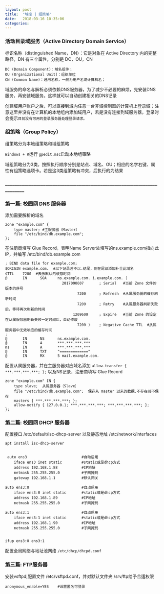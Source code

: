 ```yaml
---
layout: post
title:  "域控 | 组策略"
date:   2018-03-16 10:35:06
categories:
---
```

### 活动目录域服务（Active Directory Domain Service）

标识名称（distinguished Name，DN）：它是对象在 Active Directory 内的完整路径，DN 有三个属性，分别是 DC，OU，CN

```
DC (Domain Component)：域名组件；
OU (Organizational Unit)：组织单位
CN (Common Name)：通用名称，一般为用户名或计算机名；
```
域服务的命名与解析必须依赖DNS服务器，为了减少不必要的麻烦，先安装DNS服务，再安装域服务。这样就可以自动创建相关的DNS记录

创建域用户账户之后，可以直接到域内任意一台非域控制器的计算机上登录域；注意这里并没有在计算机的本地组内添加域用户，若是没有连接到域服务器，登录时会提示`目前没有可用的登录服务器处理登录请求。`



### 组策略（Group Policy）

组策略分为本地组策略和域组策略

`Windows + R`运行 `gpedit.msc`启动本地组策略

域组策略分为3类，按照执行顺序分别是站点、域名、OU；相应的名字右键、属性有组策略选项卡。若是这3类组策略有冲突，后执行的为结果


### ________________________________________________________________________
### 第一篇: 校园网 DNS 服务器
添加需要解析的域名
```
zone "example.com" {
    type master; #主服务器（Master）
    file "/etc/bind/db.example.com";
};
```
在注册商填写 Glue Record，表明Name Server处填写的ns.example.com指向此IP，并编写 /etc/bind/db.example.com
```
; BIND data file for example.com;
$ORIGIN example.com.  #以下记录若不以.结尾，则在尾部添加补全此域名
$TTL    7200  #表示默认的缓存时间
@       IN      SOA     ns.example.com. i.example.com. (
                          2017090607       ; Serial   #当前 Zone 文件的版本的序号
                                 7200      ; Refresh  #从属服务器的缓存刷新时间
                                 7200      ; Retry    #从属服务器刷新失败后，等待再次刷新的时间
                               1209600     ; Expire   #当前 Zone 的设定在从属服务器刷新失败一定时间后，自动作废
                                 7200 )    ; Negative Cache TTL  #从属服务器中无效响应的缓存时间
;
@       IN      NS      ns.example.com.
@       IN      A       ***.***.***.***
ns      IN      A       ***.***.***.***
@       IN      TXT     "============="
@       IN      MX      5 mail.example.com.
```
配置从属服务器，并在主服务器对应域名添加 `allow-transfer { ***.***.***.***; };` 以及NS记录，注册商填写 Glue Record
```
zone "example.com" IN {
    type slave;  从属服务器（Slave）
    file "/etc/bind/db.example.com";  保存从 master 过来的数据,不存在则不保存
    masters { ***.***.***.***; };
    allow-notify { 127.0.0.1; ***.***.***.***; ***.***.***.***; };
};
```
### 第二篇: 校园网 DHCP 服务器
配置接口 /etc/default/isc-dhcp-server 以及静态地址 /etc/network/interfaces
```
apt install isc-dhcp-server   


 auto ens3                         #自动启用
    iface ens3 inet static         #static或是dhcp方式
    address 192.168.1.88           #IP地址
    netmask 255.255.255.0          #子网掩码
    gateway 192.168.1.1            #默认网关

auto ens3:0                        #自动启用
    iface ens3:0 inet static       #static或是dhcp方式
    address 192.168.1.89           #IP地址
    netmask 255.255.255.0          #子网掩码

auto ens3:1                        #自动启用
    iface ens3:1 inet static       #static或是dhcp方式
    address 192.168.1.90           #IP地址
    netmask 255.255.255.0          #子网掩码


ifup ens3:0 ens3:1
```
配置全局网络与地址池网络 `/etc/dhcp/dhcpd.conf`

### 第三篇: FTP服务器
安装vsftpd,配置文件 /etc/vsftpd.conf，并对默认文件夹 /srv/ftp给予合适权限
```
anonymous_enable=YES    #设置匿名可登录
```
